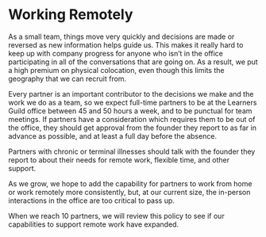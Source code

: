 # Working Remotely

As a small team, things move very quickly and decisions are made or reversed as new information helps guide us. This makes it really hard to keep up with company progress for anyone who isn’t in the office participating in all of the conversations that are going on. As a result, we put a high premium on physical colocation, even though this limits the geography that we can recruit from.

Every partner is an important contributor to the decisions we make and the work we do as a team, so we expect full-time partners to be at the Learners Guild office between 45 and 50 hours a week, and to be punctual for team meetings. If partners have a consideration which requires them to be out of the office, they should get approval from the founder they report to as far in advance as possible, and at least a full day before the absence.

Partners with chronic or terminal illnesses should talk with the founder they report to about their needs for remote work, flexible time, and other support.

As we grow, we hope to add the capability for partners to work from home or work remotely more consistently, but, at our current size, the in-person interactions in the office are too critical to pass up.

When we reach 10 partners, we will review this policy to see if our capabilities to support remote work have expanded.
